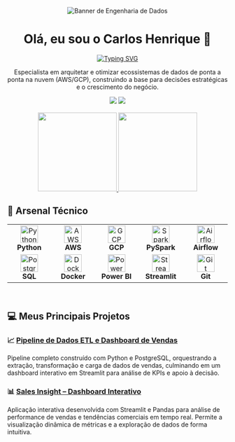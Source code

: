 <p align="center">
  <img src="https://raw.githubusercontent.com/devsuperior/devsuperior-assets/main/banners/banner-data-science.png" alt="Banner de Engenharia de Dados"/>
</p>

<div align="center">
  <h1>Olá, eu sou o Carlos Henrique 👋</h1>
  <a href="https://git.io/typing-svg"><img src="https://readme-typing-svg.herokuapp.com?font=Fira+Code&size=28&pause=1000&color=00BFFF&center=true&vCenter=true&width=550&lines=Engenheiro+de+Dados+e+Arquiteto+de+Solu%C3%A7%C3%B5es;Transformo+dados+em+vantagem+competitiva." alt="Typing SVG" /></a>
</div>

<p align="center">Especialista em arquitetar e otimizar ecossistemas de dados de ponta a ponta na nuvem (AWS/GCP), construindo a base para decisões estratégicas e o crescimento do negócio.</p>

<div align="center">
  <a href="https://linkedin.com/in/carlos-henrique-2a0008378" target="_blank"><img src="https://img.shields.io/badge/-LinkedIn-%230077B5?style=for-the-badge&logo=linkedin&logoColor=white" target="_blank"></a>
  <a href="mailto:henrique999930@gmail.com"><img src="https://img.shields.io/badge/-Gmail-%23333?style=for-the-badge&logo=gmail&logoColor=white" target="_blank"></a>
</div>

<br>

<div align="center"> 
  <a href="https://github.com/anuraghazra/github-readme-stats">
    <img height="180em" src="https://github-readme-stats.vercel.app/api?username=henrique999930-lgtm&show_icons=true&theme=tokyonight&include_all_commits=true&count_private=true"/>
    <img height="180em" src="https://github-readme-stats.vercel.app/api/top-langs/?username=henrique999930-lgtm&layout=compact&langs_count=7&theme=tokyonight"/>
  </a>
</div>

## 🚀 Arsenal Técnico

<div align="center">
  <table align="center">
    <tr align="center">
      <td align="center" width="96">
        <img src="https://cdn.jsdelivr.net/gh/devicons/devicon/icons/python/python-original.svg" width="40" height="40" alt="Python" />
        <br><strong>Python</strong>
      </td>
      <td align="center" width="96">
        <img src="https://cdn.jsdelivr.net/gh/devicons/devicon/icons/amazonwebservices/amazonwebservices-original.svg" width="40" height="40" alt="AWS" />
        <br><strong>AWS</strong>
      </td>
      <td align="center" width="96">
        <img src="https://www.vectorlogo.zone/logos/google_cloud/google_cloud-icon.svg" width="40" height="40" alt="GCP" />
        <br><strong>GCP</strong>
      </td>
      <td align="center" width="96">
        <img src="https://cdn.jsdelivr.net/gh/devicons/devicon/icons/apachespark/apachespark-original-wordmark.svg" width="40" height="40" alt="Spark" />
        <br><strong>PySpark</strong>
      </td>
      <td align="center" width="96">
        <img src="https://cdn.jsdelivr.net/gh/devicons/devicon/icons/apacheairflow/apacheairflow-original.svg" width="40" height="40" alt="Airflow" />
        <br><strong>Airflow</strong>
      </td>
    </tr>
    <tr align="center">
      <td align="center" width="96">
        <img src="https://cdn.jsdelivr.net/gh/devicons/devicon/icons/postgresql/postgresql-original.svg" width="40" height="40" alt="PostgreSQL" />
        <br><strong>SQL</strong>
      </td>
      <td align="center" width="96">
        <img src="https://cdn.jsdelivr.net/gh/devicons/devicon/icons/docker/docker-original.svg" width="40" height="40" alt="Docker" />
        <br><strong>Docker</strong>
      </td>
       <td align="center" width="96">
        <img src="https://upload.wikimedia.org/wikipedia/commons/c/cf/Microsoft_Power_BI_Logo.svg" width="40" height="40" alt="Power BI" />
        <br><strong>Power BI</strong>
      </td>
      <td align="center" width="96">
        <img src="https://streamlit.io/images/brand/streamlit-mark-color.svg" width="40" height="40" alt="Streamlit" />
        <br><strong>Streamlit</strong>
      </td>
      <td align="center" width="96">
        <img src="https://cdn.jsdelivr.net/gh/devicons/devicon/icons/git/git-original.svg" width="40" height="40" alt="Git" />
        <br><strong>Git</strong>
      </td>
    </tr>
  </table>
</div>

<br>

## 💻 Meus Principais Projetos

### 📈 [Pipeline de Dados ETL e Dashboard de Vendas](https://github.com/henrique999930-lgtm/pipeline-etl-vendas)
<p>Pipeline completo construído com Python e PostgreSQL, orquestrando a extração, transformação e carga de dados de vendas, culminando em um dashboard interativo em Streamlit para análise de KPIs e apoio à decisão.</p>

### 📊 [Sales Insight – Dashboard Interativo](https://github.com/henrique999930-lgtm/sales-insight)
<p>Aplicação interativa desenvolvida com Streamlit e Pandas para análise de performance de vendas e tendências comerciais em tempo real. Permite a visualização dinâmica de métricas e a exploração de dados de forma intuitiva.</p>
